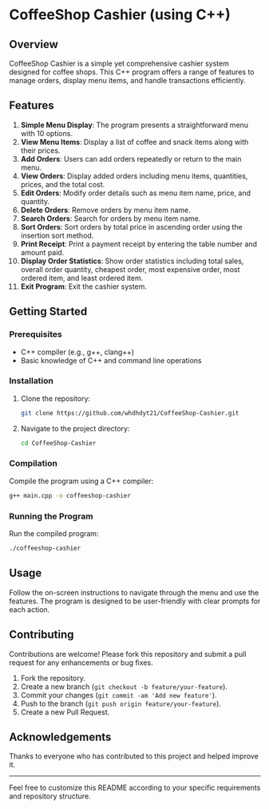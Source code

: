 # CoffeeShop Cashier (using C++)

## Overview
CoffeeShop Cashier is a simple yet comprehensive cashier system designed for coffee shops. This C++ program offers a range of features to manage orders, display menu items, and handle transactions efficiently. 

## Features
1. **Simple Menu Display**: The program presents a straightforward menu with 10 options.
2. **View Menu Items**: Display a list of coffee and snack items along with their prices.
3. **Add Orders**: Users can add orders repeatedly or return to the main menu.
4. **View Orders**: Display added orders including menu items, quantities, prices, and the total cost.
5. **Edit Orders**: Modify order details such as menu item name, price, and quantity.
6. **Delete Orders**: Remove orders by menu item name.
7. **Search Orders**: Search for orders by menu item name.
8. **Sort Orders**: Sort orders by total price in ascending order using the insertion sort method.
9. **Print Receipt**: Print a payment receipt by entering the table number and amount paid.
10. **Display Order Statistics**: Show order statistics including total sales, overall order quantity, cheapest order, most expensive order, most ordered item, and least ordered item.
11. **Exit Program**: Exit the cashier system.

## Getting Started

### Prerequisites
- C++ compiler (e.g., g++, clang++)
- Basic knowledge of C++ and command line operations

### Installation
1. Clone the repository:
    ```bash
    git clone https://github.com/whdhdyt21/CoffeeShop-Cashier.git
    ```
2. Navigate to the project directory:
    ```bash
    cd CoffeeShop-Cashier
    ```

### Compilation
Compile the program using a C++ compiler:
```bash
g++ main.cpp -o coffeeshop-cashier
```

### Running the Program
Run the compiled program:
```bash
./coffeeshop-cashier
```

## Usage
Follow the on-screen instructions to navigate through the menu and use the features. The program is designed to be user-friendly with clear prompts for each action.

## Contributing
Contributions are welcome! Please fork this repository and submit a pull request for any enhancements or bug fixes.

1. Fork the repository.
2. Create a new branch (`git checkout -b feature/your-feature`).
3. Commit your changes (`git commit -am 'Add new feature'`).
4. Push to the branch (`git push origin feature/your-feature`).
5. Create a new Pull Request.

## Acknowledgements
Thanks to everyone who has contributed to this project and helped improve it.

---

Feel free to customize this README according to your specific requirements and repository structure.
